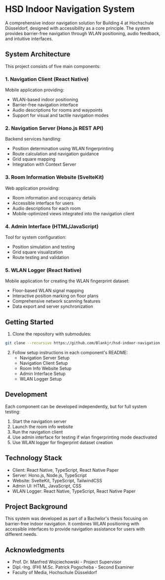 # HSD Indoor Navigation System
A comprehensive indoor navigation solution for Building 4 at Hochschule Düsseldorf, designed with accessibility as a core principle. The system provides barrier-free navigation through WLAN positioning, audio feedback, and intuitive interfaces.

## System Architecture
This project consists of five main components:

### 1. Navigation Client (React Native)
Mobile application providing:
- WLAN-based indoor positioning
- Barrier-free navigation interface
- Audio descriptions for rooms and waypoints
- Support for visual and tactile navigation modes

### 2. Navigation Server (Hono.js REST API)
Backend services handling:
- Position determination using WLAN fingerprinting
- Route calculation and navigation guidance 
- Grid square mapping
- Integration with Context Server

### 3. Room Information Website (SvelteKit)
Web application providing:
- Room information and occupancy details
- Accessible interface for users
- Audio descriptions for each room
- Mobile-optimized views integrated into the navigation client

### 4. Admin Interface (HTML/JavaScript)
Tool for system configuration:
- Position simulation and testing
- Grid square visualization
- Route testing and validation

### 5. WLAN Logger (React Native)
Mobile application for creating the WLAN fingerprint dataset:
- Floor-based WLAN signal mapping
- Interactive position marking on floor plans
- Comprehensive network scanning features
- Data export and server synchronization

## Getting Started
1. Clone the repository with submodules:
```bash
git clone --recursive https://github.com/Blankjr/hsd-indoor-navigation.git
```

2. Follow setup instructions in each component's README:
    - Navigation Server Setup
    - Navigation Client Setup
    - Room Info Website Setup
    - Admin Interface Setup
    - WLAN Logger Setup

## Development
Each component can be developed independently, but for full system testing:
1. Start the navigation server
2. Launch the room info website
3. Run the navigation client
4. Use admin interface for testing if wlan fingerprinting mode deactivated
5. Use WLAN logger for fingerprint dataset creation

## Technology Stack
- Client: React Native, TypeScript, React Native Paper
- Server: Hono.js, Node.js, TypeScript
- Website: SvelteKit, TypeScript, TailwindCSS
- Admin UI: HTML, JavaScript, CSS
- WLAN Logger: React Native, TypeScript, React Native Paper

## Project Background
This system was developed as part of a Bachelor's thesis focusing on barrier-free indoor navigation. It combines WLAN positioning with accessible interfaces to provide navigation assistance for users with different needs.

## Acknowledgments

- Prof. Dr. Manfred Wojciechowski - Project Supervisor
- Dipl.-Ing. (FH) M.Sc. Patrick Pogscheba  - Second Examiner
- Faculty of Media, Hochschule Düsseldorf